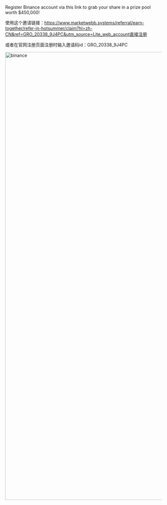 Register Binance account via this link to grab your share in a prize pool worth $450,000!

使用这个邀请链接：https://www.marketwebb.systems/referral/earn-together/refer-in-hotsummer/claim?hl=zh-CN&ref=GRO_20338_9J4PC&utm_source=Lite_web_account直接注册

或者在官网注册页面注册时输入邀请码id：GRO_20338_9J4PC

<img width="1125" height="1440" alt="binance" src="https://github.com/user-attachments/assets/3973ffae-a07b-460c-8671-207d0e04cdf4" />
